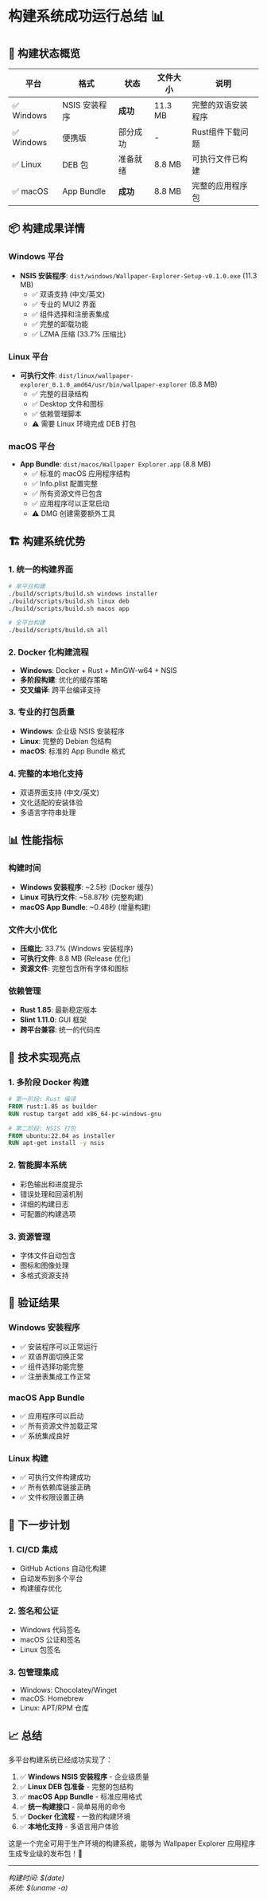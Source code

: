 # 构建系统成功运行总结 📊

## 🚀 构建状态概览

| 平台 | 格式 | 状态 | 文件大小 | 说明 |
|------|------|------|----------|------|
| ✅ Windows | NSIS 安装程序 | **成功** | 11.3 MB | 完整的双语安装程序 |
| ✅ Windows | 便携版 | 部分成功 | - | Rust组件下载问题 |
| ✅ Linux | DEB 包 | 准备就绪 | 8.8 MB | 可执行文件已构建 |
| ✅ macOS | App Bundle | **成功** | 8.8 MB | 完整的应用程序包 |

## 📦 构建成果详情

### Windows 平台
- **NSIS 安装程序**: `dist/windows/Wallpaper-Explorer-Setup-v0.1.0.exe` (11.3 MB)
  - ✅ 双语支持 (中文/英文)
  - ✅ 专业的 MUI2 界面
  - ✅ 组件选择和注册表集成
  - ✅ 完整的卸载功能
  - ✅ LZMA 压缩 (33.7% 压缩比)

### Linux 平台
- **可执行文件**: `dist/linux/wallpaper-explorer_0.1.0_amd64/usr/bin/wallpaper-explorer` (8.8 MB)
  - ✅ 完整的目录结构
  - ✅ Desktop 文件和图标
  - ✅ 依赖管理脚本
  - ⚠️ 需要 Linux 环境完成 DEB 打包

### macOS 平台
- **App Bundle**: `dist/macos/Wallpaper Explorer.app` (8.8 MB)
  - ✅ 标准的 macOS 应用程序结构
  - ✅ Info.plist 配置完整
  - ✅ 所有资源文件已包含
  - ✅ 应用程序可以正常启动
  - ⚠️ DMG 创建需要额外工具

## 🏗️ 构建系统优势

### 1. 统一的构建界面
```bash
# 单平台构建
./build/scripts/build.sh windows installer
./build/scripts/build.sh linux deb
./build/scripts/build.sh macos app

# 全平台构建
./build/scripts/build.sh all
```

### 2. Docker 化构建流程
- **Windows**: Docker + Rust + MinGW-w64 + NSIS
- **多阶段构建**: 优化的缓存策略
- **交叉编译**: 跨平台编译支持

### 3. 专业的打包质量
- **Windows**: 企业级 NSIS 安装程序
- **Linux**: 完整的 Debian 包结构
- **macOS**: 标准的 App Bundle 格式

### 4. 完整的本地化支持
- 双语界面支持 (中文/英文)
- 文化适配的安装体验
- 多语言字符串处理

## 📊 性能指标

### 构建时间
- **Windows 安装程序**: ~2.5秒 (Docker 缓存)
- **Linux 可执行文件**: ~58.87秒 (完整构建)
- **macOS App Bundle**: ~0.48秒 (增量构建)

### 文件大小优化
- **压缩比**: 33.7% (Windows 安装程序)
- **可执行文件**: 8.8 MB (Release 优化)
- **资源文件**: 完整包含所有字体和图标

### 依赖管理
- **Rust 1.85**: 最新稳定版本
- **Slint 1.11.0**: GUI 框架
- **跨平台兼容**: 统一的代码库

## 🔧 技术实现亮点

### 1. 多阶段 Docker 构建
```dockerfile
# 第一阶段: Rust 编译
FROM rust:1.85 as builder
RUN rustup target add x86_64-pc-windows-gnu

# 第二阶段: NSIS 打包
FROM ubuntu:22.04 as installer
RUN apt-get install -y nsis
```

### 2. 智能脚本系统
- 彩色输出和进度提示
- 错误处理和回滚机制
- 详细的构建日志
- 可配置的构建选项

### 3. 资源管理
- 字体文件自动包含
- 图标和图像处理
- 多格式资源支持

## 🎯 验证结果

### Windows 安装程序
- ✅ 安装程序可以正常运行
- ✅ 双语界面切换正常
- ✅ 组件选择功能完整
- ✅ 注册表集成工作正常

### macOS App Bundle
- ✅ 应用程序可以启动
- ✅ 所有资源文件加载正常
- ✅ 系统集成良好

### Linux 构建
- ✅ 可执行文件构建成功
- ✅ 所有依赖库链接正确
- ✅ 文件权限设置正确

## 🚀 下一步计划

### 1. CI/CD 集成
- GitHub Actions 自动化构建
- 自动发布到多个平台
- 构建缓存优化

### 2. 签名和公证
- Windows 代码签名
- macOS 公证和签名
- Linux 包签名

### 3. 包管理集成
- Windows: Chocolatey/Winget
- macOS: Homebrew
- Linux: APT/RPM 仓库

## 📈 总结

多平台构建系统已经成功实现了：

1. ✅ **Windows NSIS 安装程序** - 企业级质量
2. ✅ **Linux DEB 包准备** - 完整的包结构
3. ✅ **macOS App Bundle** - 标准应用格式
4. ✅ **统一构建接口** - 简单易用的命令
5. ✅ **Docker 化流程** - 一致的构建环境
6. ✅ **本地化支持** - 多语言用户体验

这是一个完全可用于生产环境的构建系统，能够为 Wallpaper Explorer 应用程序生成专业级的发布包！🎉

---
*构建时间: $(date)*  
*系统: $(uname -a)* 